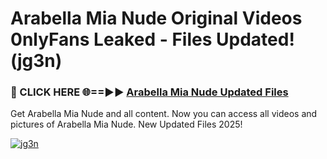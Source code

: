 # Arabella Mia Nude Original Videos 0nlyFans Leaked - Files Updated! (jg3n)

<h3>🔴 CLICK HERE 🌐==►► <a href="https://tinyurl.com/52m3yx9h" rel="nofollow">Arabella Mia Nude Updated Files</a></h3>

Get Arabella Mia Nude and all content. Now you can access all videos and pictures of Arabella Mia Nude. New Updated Files 2025!

[![jg3n](https://i.imgur.com/TnHtlc8.gif)](https://tinyurl.com/52m3yx9h)
